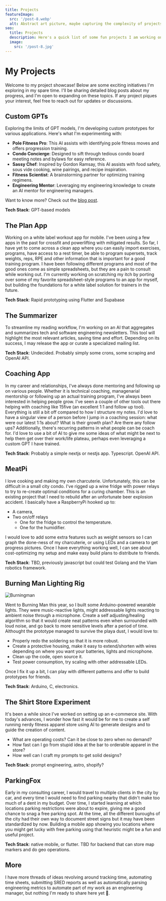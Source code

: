 ```yaml
---
title: Projects
featureImage:
  src: '/post-8.webp'
  alt: Abstract art picture, maybe capturing the complexity of projects?
seo:
  title: Projects
  description: Here's a quick list of some fun projects I am working on. I might add some blogging about them at a later time.
  image:
    src: '/post-8.jpg'
---
```


# My Projects

Welcome to my project showcase! Below are some exciting initiatives I'm exploring in my spare time. I'll be sharing detailed blog posts about my progress, and I'm open to expanding on these topics. If any project piques your interest, feel free to reach out for updates or discussions.

## Custom GPTs

Exploring the limits of GPT models, I'm developing custom prototypes for various applications. Here's what I'm experimenting with:

- **Pole Fitness Pro**: This AI assists with identifying pole fitness moves and offers progression training.
- **Condo Concierge**: Designed to sift through tedious condo board meeting notes and bylaws for easy reference.
- **Sassy Chef**: Inspired by Gordon Ramsay, this AI assists with food safety, sous vide cooking, wine pairings, and recipe inspiration.
- **Fitness Scientist**: A brainstorming partner for optimizing training regimens.
- **Engineering Mentor**: Leveraging my engineering knowledge to create an AI mentor for engineering managers.

Want to know more? Check out the [blog post](/blog/custom-gpts-exploration/).

**Tech Stack**: GPT-based models

## The Plan App

Working on a white label workout app for mobile. I've been using a few apps in the past for crossfit and powerlifting with mitigated results. So far, I have yet to come across a clean app where you can easily import exercises, programs, have access to a rest timer, be able to program supersets, track weights, reps, RPE and other information that is important for a good training program. I have been following different programs and most of the good ones come as simple spreadsheets, but they are a pain to consult while working out. I'm currently working on scratching my itch by porting over some of my favorite spreadsheet-style programs to an app for myself, but building the foundations for a white label solution for trainers in the future.

**Tech Stack**: Rapid prototyping using Flutter and Supabase

## The Summarizer

To streamline my reading workflow, I'm working on an AI that aggregates and summarizes tech and software engineering newsletters. This tool will highlight the most relevant articles, saving time and effort. Depending on its success, I may release the app or curate a specialized mailing list.

**Tech Stack**: Undecided. Probably simply some crons, some scraping and OpenAI API.

## Coaching App

In my career and relationships, I've always done mentoring and following up on various people. Whether it is technical coaching, managenarial mentorship or following up an actual training program, I've always been interested in helping people grow. I've seen a couple of other tools out there helping with coaching like 15five (an excellent 1:1 and follow up tool). Everything is still a bit off compared to how I structure my notes. I'd love to have a singular view of a person before I jump in a coaching session: what were our latest 1:1s about? What is their growth plan? Are there any follow ups? Additionally, there's recurring patterns in what people can be coach for. I'd love to use a bit of AI to give me some ideas of what might be next to help them get over their work/life plateau, perhaps even leveraging a custom GPT I have trained.

**Tech Stack**: Probably a simple nextjs or nestjs app. Typescript. OpenAI API.

## MeatPi

I love cooking and making my own charcuterie. Unfortunately, this can be difficult in a small city condo. I've rigged up a wine fridge with power relays to try to re-create optimal conditions for a curing chamber. This is an existing project that I need to rebuild after an unfortunate beer explosion accident. I basically have a RaspberryPi hooked up to:

- A camera,
- Two on/off relays
  - One for the fridge to control the temperature.
  - One for the humidifier.

I would love to add some extra features such as weight sensors so I can graph the done-ness of my charcuterie, or using LEDs and a camera to get progress pictures. Once I have everything working well, I can see about cost-optimizing my setup and make easy build plans to distribute to friends.

**Tech Stack**: TBD, previously javascript but could test Golang and the Viam robotics framework.

## Burning Man Lighting Rig

![Burningman](/burning_man.jpeg)

Went to Burning Man this year, so I built some Arduino-powered wearable lights. They were music-reactive lights, might addressable lights reacting to ambient noise through a microphone. Create a self adjusting/healing algorithm so that it would create neat patterns even when surrounded with loud noise, and go back to more sensitive levels after a period of time. Althought the prototype managed to survive the playa dust, I would love to:

- Properly redo the soldering so that it is more robust.
- Create a protective housing, make it easy to extend/shorten with wires depending on where you want your batteries, lights and microphone.
- Clean up the code, open source it.
- Test power consumption, try scaling with other addressable LEDs.

Once I fix it up a bit, I can play with different patterns and offer to build prototypes for friends.

**Tech Stack**: Arduino, C, electronics.

## The Shirt Store Experiment

It's been a while since I've worked on setting up an e-commerce site. With today's advances, I wonder how fast it would be for me to create a self running nerdy fitness apparel store using AI to generate designs and to guide the creation of content.

- What are operating costs? Can it be close to zero when no demand?
- How fast can I go from stupid idea at the bar to orderable apparel in the store?
- How well can I craft my prompts to get solid designs?

**Tech Stack**: prompt engineering, astro, shopify?

## ParkingFox

Early in my consulting career, I would travel to multiple clients in the city by car, and every time I would need to find parking nearby that didn't make too much of a dent in my budget. Over time, I started learning at which locations parking restrictions were about to expire, giving me a good chance to snag a free parking spot. At the time, all the different buroughs of the city had their own way to document street signs but it may have been standardized by now. Building a mobile app showing you locations where you might get lucky with free parking using that heuristic might be a fun and useful project.

**Tech Stack**: native mobile, or flutter. TBD for backend that can store map markers and do geo operations.

## More

I have more threads of ideas revolving around tracking time, automating time sheets, submitting SRED reports as well as automatically parsing engineering metrics to automate part of my work as an engineering manager, but nothing I'm ready to share here yet 🤫.
